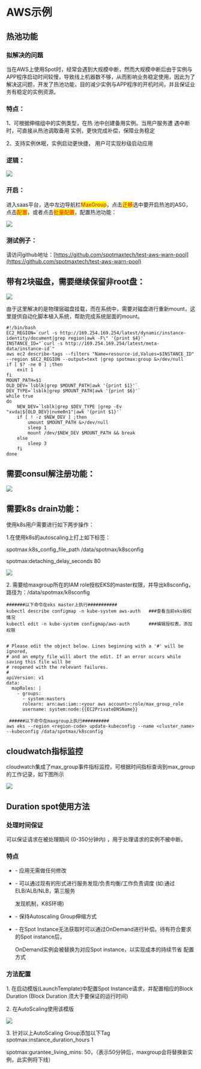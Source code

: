 # AWS示例

## 热池功能

### 拟解决的问题

当在AWS上使用Spot时，经常会遇到大规模中断，然而大规模中断后由于实例与APP程序启动时间较慢，导致线上机器数不够，从而影响业务稳定使用，因此为了解决这问题，开发了热池功能，目的减少实例与APP程序的开机时间，并且保证业务有稳定的实例资源。

### 特点：

1、可根据伸缩组中的实例类型，在热 池中创建备用实例。当用户服务遭 遇中断时，可直接从热池调取备用 实例，更快完成补偿，保障业务稳定&#x20;

2、支持实例休眠，实例启动更快捷， 用户可实现秒级启动应用

### 逻辑：

![](<../../.gitbook/assets/image (207) (1) (1) (1).png>)

### 开启：

进入saas平台，选中左边导航栏<mark style="color:red;">MaxGroup</mark>，点击<mark style="color:red;">迁移</mark>选中要开启热池的ASG，点击<mark style="color:red;">配置</mark>，或者点击<mark style="color:red;">批量配置</mark>，配置热池功能：

![](<../../.gitbook/assets/image (206) (1).png>)

### 测试例子：

请访问github地址：[https://github.com/spotmaxtech/test-aws-warn-pool](https://github.com/spotmaxtech/test-aws-warn-pool)

## 带有2块磁盘，需要继续保留非root盘：

![](<../../.gitbook/assets/image (101).png>)

由于这里解决的是物理层磁盘挂载，而在系统中，需要对磁盘进行重新mount，这里提供自动化脚本植入系统，帮助完成系统层面的mount。

```
#!/bin/bash
EC2_REGION=`curl -s http://169.254.169.254/latest/dynamic/instance-identity/document|grep region|awk -F\" '{print $4}'`
INSTANCE_ID="`curl -s http://169.254.169.254/latest/meta-data/instance-id`"
aws ec2 describe-tags --filters "Name=resource-id,Values=$INSTANCE_ID" --region $EC2_REGION --output=text |grep spotmax:group &>/dev/null
if [ $? -ne 0 ] ;then
	exit 1
fi
MOUNT_PATH=$1
OLD_DEV=`lsblk|grep $MOUNT_PATH|awk '{print $1}'`
DEV_TYPE=`lsblk|grep $MOUNT_PATH|awk '{print $6}'`
while true
do
	NEW_DEV=`lsblk|grep $DEV_TYPE |grep -Ev "xvda|${OLD_DEV}|nvme0n1"|awk '{print $1}'`
	if [ ! -z $NEW_DEV ] ;then 
		umount $MOUNT_PATH &>/dev/null 
		sleep 1
		mount /dev/$NEW_DEV $MOUNT_PATH && break
	else
		sleep 3
	fi
done
```

## 需要consul解注册功能：

![](<../../.gitbook/assets/image (111).png>)

## 需要k8s drain功能：

使用k8s用户需要进行如下两步操作：



1.在使用k8s的autoscaling上打上如下标签：

spotmax:k8s\_config\_file\_path    /data/spotmax/k8sconfig

spotmax:detaching\_delay\_seconds    80

![](../../.gitbook/assets/1623398565432.jpg)

2\. 需要给maxgroup所在的IAM role授权EKS的master权限，并导出k8sconfig，路径为：/data/spotmax/k8sconfig

```
#######以下命令在eks master上执行###########
kubectl describe configmap -n kube-system aws-auth   ###查看当前eks授权情况
kubectl edit -n kube-system configmap/aws-auth       ###编辑授权表，添加权限


# Please edit the object below. Lines beginning with a '#' will be ignored,
# and an empty file will abort the edit. If an error occurs while saving this file will be
# reopened with the relevant failures.
#
apiVersion: v1
data:
  mapRoles: |
    - groups:
      - system:masters
      rolearn: arn:aws:iam::<your aws account>:role/max_group_role
      username: system:node:{{EC2PrivateDNSName}}
      
 ######以下命令在maxgroup上执行##########     
aws eks --region <region-code> update-kubeconfig --name <cluster_name> --kubeconfig /data/spotmax/k8sconfig
```

## cloudwatch指标监控

cloudwatch集成了max\_group事件指标监控，可根据时间指标查询到max\_group的工作记录，如下图所示

![](<../../.gitbook/assets/image (113).png>)

## Duration spot使用方法

### 处理时间保证

可以保证请求在被处理期间 (0-350分钟内) ，用于处理请求的实例不被中断。&#x20;

### 特点

* \-  应用无需做任何修改
*   \-  可以通过现有的形式进行服务发现/负责均衡/工作负责调度 (如:通过ELB/ALB/NLB，第三服务

    发现机制，K8S环境)
* \-  保持Autoscaling Group伸缩方式
*   \-  在Spot Instance无法获取时可以通过OnDemand进行补偿。待有符合要求的Spot instance后，

    OnDemand实例会被替换为对应Spot instance，以实现成本的持续节省 配置方式

### 方法配置

1\. 在启动模版(LaunchTemplate)中配置Spot Instance请求，并配置相应的Block Duration (Block Duration 须大于要保证的运行时间)

2\. 在AutoScaling使用该模版

![](../../.gitbook/assets/1623403131258.jpg)

3\. 针对以上AutoScaling Group添加以下Tag\
&#x20;spotmax:instance\_duration\_hours      1

spotmax:gurantee\_living\_mins: 50，（表示50分钟后，maxgroup会将替换新实例，此实例将下线）

